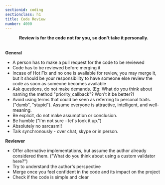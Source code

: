 ```yaml
---
sectionid: coding
sectionclass: h1
title: Code Review
number: 4000
---
```


<center><b> Review is for the code not for you, so don't take it personally.</b></center>
<br>

**General**

* A person has to make a pull request for the code to be reviewed
* Code has to be reviewed before merging it
* Incase of Hot Fix and no one is available for review, you may merge it, but it should be your responsibility to have someone
else review the code as soon as someone becomes available
* Ask questions, do not make demands. (Eg: What do you think about naming the method "priority_callback"? Won't it be better?)
* Avoid using terms that could be seen as referring to personal traits. ("dumb", "stupid"). Assume everyone is attractive, intelligent, and well-meaning.
* Be explicit, do not make assumption or conclusion.
* Be humble ("I'm not sure - let's look it up.")
* Absolutely no sarcasm!! 
* Talk synchronously - over chat, skype or in person.


**Reviewer**
 
* Offer alternative implementations, but assume the author already considered them. ("What do you think about using a custom validator here?")
* Try to understand the author's perspective
* Merge once you feel confident in the code and its impact on the project
* Check if the code is simple and clear



